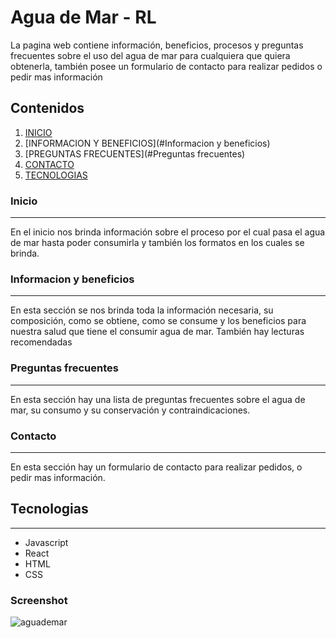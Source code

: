 # Agua de Mar - RL

La pagina web contiene información, beneficios, procesos y preguntas frecuentes sobre el uso del agua de mar para cualquiera que quiera obtenerla, también posee un formulario de contacto para realizar pedidos o pedir mas información

## Contenidos

1. [INICIO](#inicio)
2. [INFORMACION Y BENEFICIOS](#Informacion y beneficios)
3. [PREGUNTAS FRECUENTES](#Preguntas frecuentes)
4. [CONTACTO](#contacto)
5. [TECNOLOGIAS](#tecnologias)

### Inicio

---

En el inicio nos brinda información sobre el proceso por el cual pasa el agua de mar hasta poder consumirla y también los formatos en los cuales se brinda.

### Informacion y beneficios

---

En esta sección se nos brinda toda la información necesaria, su composición, como se obtiene, como se consume y los beneficios para nuestra salud que tiene el consumir agua de mar.
También hay lecturas recomendadas

### Preguntas frecuentes

---

En esta sección hay una lista de preguntas frecuentes sobre el agua de mar, su consumo y su conservación y contraindicaciones.

### Contacto

---

En esta sección hay un formulario de contacto para realizar pedidos, o pedir mas información.

## Tecnologias

---

- Javascript
- React
- HTML
- CSS

### Screenshot

![aguademar](https://user-images.githubusercontent.com/93540065/217866124-eb839da6-c1ce-4ef3-a8aa-40c90ea166e4.PNG)

